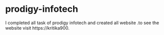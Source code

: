 # prodigy-infotech
I completed all task of prodigy infotech  and created all website .to see the website visit https://kritika900.
